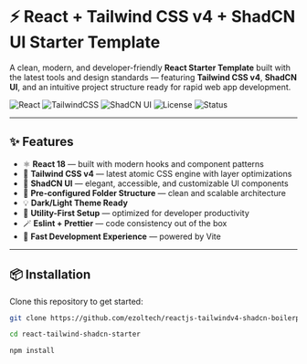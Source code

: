 # ⚡ React + Tailwind CSS v4 + ShadCN UI Starter Template

A clean, modern, and developer-friendly **React Starter Template** built with the latest tools and design standards — featuring **Tailwind CSS v4**, **ShadCN UI**, and an intuitive project structure ready for rapid web app development.

![React](https://img.shields.io/badge/React-18-blue?logo=react)
![TailwindCSS](https://img.shields.io/badge/TailwindCSS-v4-38B2AC?logo=tailwind-css)
![ShadCN UI](https://img.shields.io/badge/ShadCN-UI-000000?logo=vercel)
![License](https://img.shields.io/badge/license-MIT-green)
![Status](https://img.shields.io/badge/status-Stable-success)

---

## ✨ Features

- ⚛️ **React 18** — built with modern hooks and component patterns
- 🎨 **Tailwind CSS v4** — latest atomic CSS engine with layer optimizations
- 🧩 **ShadCN UI** — elegant, accessible, and customizable UI components
- 🧱 **Pre-configured Folder Structure** — clean and scalable architecture
- 💡 **Dark/Light Theme Ready**
- 🧰 **Utility-First Setup** — optimized for developer productivity
- 🪄 **Eslint + Prettier** — code consistency out of the box
- 🚀 **Fast Development Experience** — powered by Vite

---

## 📦 Installation

Clone this repository to get started:

```bash
git clone https://github.com/ezoltech/reactjs-tailwindv4-shadcn-boilerplate.git
```

```bash
cd react-tailwind-shadcn-starter
```

```bash
npm install
```
